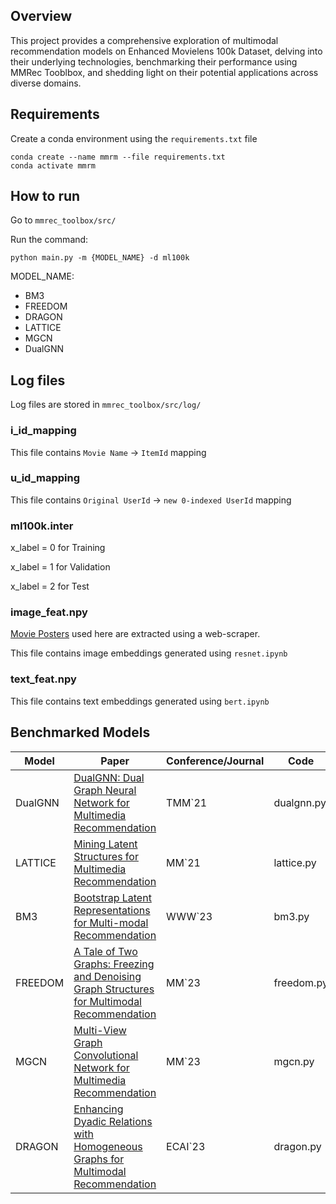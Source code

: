 ## Overview
This project provides a comprehensive exploration of multimodal recommendation models on Enhanced Movielens 100k Dataset, delving into their underlying technologies, benchmarking their performance using MMRec Tooblbox, and shedding light on their potential applications across diverse domains.

## Requirements
Create a conda environment using the `requirements.txt` file

    conda create --name mmrm --file requirements.txt
    conda activate mmrm
    
## How to run
Go to `mmrec_toolbox/src/`

Run the command:

    python main.py -m {MODEL_NAME} -d ml100k

MODEL_NAME:
- BM3
- FREEDOM
- DRAGON
- LATTICE
- MGCN
- DualGNN


## Log files
Log files are stored in `mmrec_toolbox/src/log/`

### i_id_mapping
This file contains `Movie Name` -> `ItemId` mapping

### u_id_mapping
This file contains `Original UserId` -> `new 0-indexed UserId` mapping

### ml100k.inter 
x_label = 0 for Training

x_label = 1 for Validation

x_label = 2 for Test

### image_feat.npy
[Movie Posters](https://drive.google.com/drive/folders/1Q68gqkIb6aW5HwtQu6--NxTf92i2TZhK?usp=sharing) used here are extracted using a web-scraper.

This file contains image embeddings generated using `resnet.ipynb`

### text_feat.npy
This file contains text embeddings generated using `bert.ipynb`


## Benchmarked Models

| **Model**       | **Paper**                                                                                             | **Conference/Journal** | **Code**    |
|------------------|--------------------------------------------------------------------------------------------------------|------------------------|-------------|
| DualGNN           | [DualGNN: Dual Graph Neural Network for Multimedia Recommendation](https://ieeexplore.ieee.org/abstract/document/9662655)                   | TMM`21                 | dualgnn.py   |
| LATTICE           | [Mining Latent Structures for Multimedia Recommendation](https://arxiv.org/abs/2104.09036)                                               | MM`21                  | lattice.py  |
| BM3         | [Bootstrap Latent Representations for Multi-modal Recommendation](https://dl.acm.org/doi/10.1145/3543507.3583251)                                          | WWW`23                 | bm3.py |
| FREEDOM | [A Tale of Two Graphs: Freezing and Denoising Graph Structures for Multimodal Recommendation](https://arxiv.org/abs/2211.06924)                                 | MM`23                  | freedom.py  |
| MGCN     | [Multi-View Graph Convolutional Network for Multimedia Recommendation](https://arxiv.org/abs/2308.03588)                       | MM`23               | mgcn.py          |
| DRAGON  | [Enhancing Dyadic Relations with Homogeneous Graphs for Multimodal Recommendation](https://arxiv.org/abs/2301.12097)                                 | ECAI`23                | dragon.py  |


